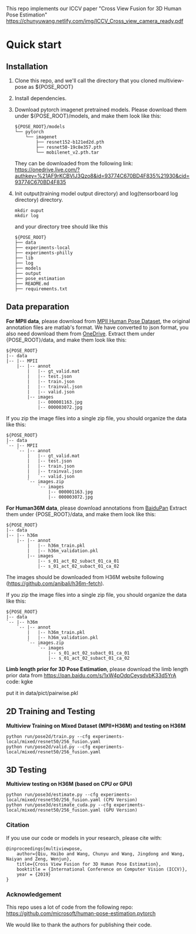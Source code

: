 This repo implements our ICCV paper "Cross View Fusion for 3D Human Pose Estimation"
https://chunyuwang.netlify.com/img/ICCV_Cross_view_camera_ready.pdf


# Quick start
## Installation
1. Clone this repo, and we'll call the directory that you cloned multiview-pose as ${POSE_ROOT}
2. Install dependencies.
3. Download pytorch imagenet pretrained models. Please download them under ${POSE_ROOT}/models, and make them look like this:

   ```
   ${POSE_ROOT}/models
   └── pytorch
       └── imagenet
           ├── resnet152-b121ed2d.pth
           ├── resnet50-19c8e357.pth
           └── mobilenet_v2.pth.tar
   ```
   They can be downloaded from the following link:
   https://onedrive.live.com/?authkey=%21AF9rKCBVlJ3Qzo8&id=93774C670BD4F835%21930&cid=93774C670BD4F835
   
   

4. Init output(training model output directory) and log(tensorboard log directory) directory.

   ```
   mkdir ouput 
   mkdir log
   ```

   and your directory tree should like this

   ```
   ${POSE_ROOT}
   ├── data
   ├── experiments-local
   ├── experiments-philly
   ├── lib
   ├── log
   ├── models
   ├── output
   ├── pose_estimation
   ├── README.md
   ├── requirements.txt
   ```

## Data preparation
**For MPII data**, please download from [MPII Human Pose Dataset](http://human-pose.mpi-inf.mpg.de/), the original annotation files are matlab's format. We have converted to json format, you also need download them from [OneDrive](https://1drv.ms/f/s!AhIXJn_J-blWzyhpADBbpJRusuT0).
Extract them under {POSE_ROOT}/data, and make them look like this:

```
${POSE_ROOT}
|-- data
|-- |-- MPII
    |-- |-- annot
        |   |-- gt_valid.mat
        |   |-- test.json
        |   |-- train.json
        |   |-- trainval.json
        |   |-- valid.json
        |-- images
            |-- 000001163.jpg
            |-- 000003072.jpg
```

If you zip the image files into a single zip file, you should organize the data like this:

```
${POSE_ROOT}
|-- data
`-- |-- MPII
    `-- |-- annot
        |   |-- gt_valid.mat
        |   |-- test.json
        |   |-- train.json
        |   |-- trainval.json
        |   `-- valid.json
        `-- images.zip
            `-- images
                |-- 000001163.jpg
                |-- 000003072.jpg
```



**For Human36M data**, please download annotations from [BaiduPan](https://pan.baidu.com/s/1V65vwuAtTUd5Wy5IDlGiaw)
Extract them under {POSE_ROOT}/data, and make them look like this:

```
${POSE_ROOT}
|-- data
|-- |-- h36m
    |-- |-- annot
        |   |-- h36m_train.pkl
        |   |-- h36m_validation.pkl
        |-- images
            |-- s_01_act_02_subact_01_ca_01 
            |-- s_01_act_02_subact_01_ca_02
```

The images should be downloaded from H36M website following (https://github.com/anibali/h36m-fetch). 

If you zip the image files into a single zip file, you should organize the data like this:
```
${POSE_ROOT}
|-- data
`-- |-- h36m
    `-- |-- annot
        |   |-- h36m_train.pkl
        |   |-- h36m_validation.pkl
        `-- images.zip
            `-- images
                |-- s_01_act_02_subact_01_ca_01
                |-- s_01_act_02_subact_01_ca_02
```


**Limb length prior for 3D Pose Estimation**, please download the limb length prior data from https://pan.baidu.com/s/1xW4pOdpCeysdvbK33d5YrA code: kgke

put it in data/pict/pairwise.pkl


## 2D Training and Testing
**Multiview Training on Mixed Dataset (MPII+H36M) and testing on H36M**
```
python run/pose2d/train.py --cfg experiments-local/mixed/resnet50/256_fusion.yaml
python run/pose2d/valid.py --cfg experiments-local/mixed/resnet50/256_fusion.yaml
```
## 3D Testing
**Multiview testing on H36M (based on CPU or GPU)**
```
python run/pose3d/estimate.py --cfg experiments-local/mixed/resnet50/256_fusion.yaml (CPU Version)
python run/pose3d/estimate_cuda.py --cfg experiments-local/mixed/resnet50/256_fusion.yaml (GPU Version)
```
### Citation
If you use our code or models in your research, please cite with:
```
@inproceedings{multiviewpose,
    author={Qiu, Haibo and Wang, Chunyu and Wang, Jingdong and Wang, Naiyan and Zeng, Wenjun},
    title={Cross View Fusion for 3D Human Pose Estimation},
    booktitle = {International Conference on Computer Vision (ICCV)},
    year = {2019}
}
```

### Acknowledgement
This repo uses a lot of code from the following repo:
https://github.com/microsoft/human-pose-estimation.pytorch

We would like to thank the authors for publishing their code.

